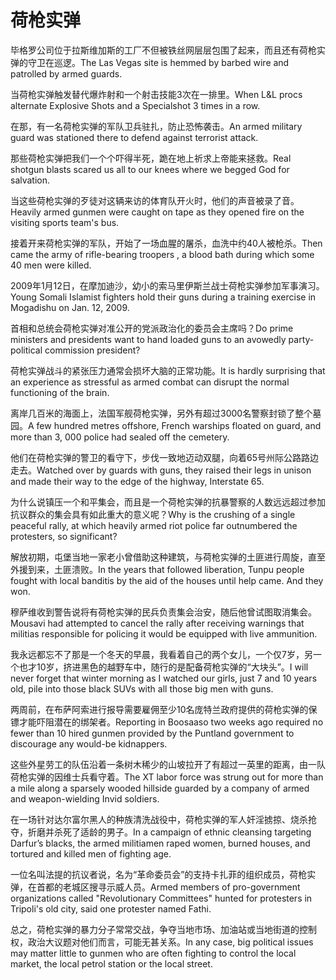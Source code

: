 # 荷枪实弹

<p><span class="chinese">毕格罗公司位于拉斯维加斯的工厂不但被铁丝网层层包围了起来，而且还有荷枪实弹的守卫在巡逻。</span><span class="english">The Las Vegas site is hemmed by barbed wire and patrolled by armed guards.</span></p>

<p><span class="chinese">当荷枪实弹触发替代爆炸射和一个射击技能3次在一排里。</span><span class="english">When L&L procs alternate Explosive Shots and a Specialshot 3 times in a row.</span></p>

<p><span class="chinese">在那，有一名荷枪实弹的军队卫兵驻扎，防止恐怖袭击。</span><span class="english">An armed military guard was stationed there to defend against terrorist attack.</span></p>

<p><span class="chinese">那些荷枪实弹把我们一个个吓得半死，跪在地上祈求上帝能来拯救。</span><span class="english">Real shotgun blasts scared us all to our knees where we begged God for salvation.</span></p>

<p><span class="chinese">当这些荷枪实弹的歹徒对这辆来访的体育队开火时，他们的声音被录了音。</span><span class="english">Heavily armed gunmen were caught on tape as they opened fire on the visiting sports team's bus.</span></p>

<p><span class="chinese">接着开来荷枪实弹的军队，开始了一场血腥的屠杀，血洗中约40人被枪杀。</span><span class="english">Then came the army of rifle-bearing troopers , a blood bath during which some 40 men were killed.</span></p>

<p><span class="chinese">2009年1月12日，在摩加迪沙，幼小的索马里伊斯兰战士荷枪实弹参加军事演习。</span><span class="english">Young Somali Islamist fighters hold their guns during a training exercise in Mogadishu on Jan. 12, 2009.</span></p>

<p><span class="chinese">首相和总统会荷枪实弹对准公开的党派政治化的委员会主席吗？</span><span class="english">Do prime ministers and presidents want to hand loaded guns to an avowedly party-political commission president?</span></p>

<p><span class="chinese">荷枪实弹战斗的紧张压力通常会损坏大脑的正常功能。</span><span class="english">It is hardly surprising that an experience as stressful as armed combat can disrupt the normal functioning of the brain.</span></p>

<p><span class="chinese">离岸几百米的海面上，法国军舰荷枪实弹，另外有超过3000名警察封锁了整个墓园。</span><span class="english">A few hundred metres offshore, French warships floated on guard, and more than 3, 000 police had sealed off the cemetery.</span></p>

<p><span class="chinese">他们在荷枪实弹的警卫的看守下，步伐一致地迈动双腿，向着65号州际公路路边走去。</span><span class="english">Watched over by guards with guns, they raised their legs in unison and made their way to the edge of the highway, Interstate 65.</span></p>

<p><span class="chinese">为什么说镇压一个和平集会，而且是一个荷枪实弹的抗暴警察的人数远远超过参加抗议群众的集会具有如此重大的意义呢？</span><span class="english">Why is the crushing of a single peaceful rally, at which heavily armed riot police far outnumbered the protesters, so significant?</span></p>

<p><span class="chinese">解放初期，屯堡当地一家老小曾借助这种建筑，与荷枪实弹的土匪进行周旋，直至外援到来，土匪溃败。</span><span class="english">In the years that followed liberation, Tunpu people fought with local banditis by the aid of the houses until help came. And they won.</span></p>

<p><span class="chinese">穆萨维收到警告说将有荷枪实弹的民兵负责集会治安，随后他曾试图取消集会。</span><span class="english">Mousavi had attempted to cancel the rally after receiving warnings that militias responsible for policing it would be equipped with live ammunition.</span></p>

<p><span class="chinese">我永远都忘不了那是一个冬天的早晨，我看着自己的两个女儿，一个仅7岁，另一个也才10岁，挤进黑色的越野车中，随行的是配备荷枪实弹的“大块头”。</span><span class="english">I will never forget that winter morning as I watched our girls, just 7 and 10 years old, pile into those black SUVs with all those big men with guns.</span></p>

<p><span class="chinese">两周前，在布萨阿索进行报导需要雇佣至少10名庞特兰政府提供的荷枪实弹的保镖才能吓阻潜在的绑架者。</span><span class="english">Reporting in Boosaaso two weeks ago required no fewer than 10 hired gunmen provided by the Puntland government to discourage any would-be kidnappers.</span></p>

<p><span class="chinese">这些外星劳工的队伍沿着一条树木稀少的山坡拉开了有超过一英里的距离，由一队荷枪实弹的因维士兵看守着。</span><span class="english">The XT labor force was strung out for more than a mile along a sparsely wooded hillside guarded by a company of armed and weapon-wielding Invid soldiers.</span></p>

<p><span class="chinese">在一场针对达尔富尔黑人的种族清洗战役中，荷枪实弹的军人奸淫掳掠、烧杀抢夺，折磨并杀死了适龄的男子。</span><span class="english">In a campaign of ethnic cleansing targeting Darfur’s blacks, the armed militiamen raped women, burned houses, and tortured and killed men of fighting age.</span></p>

<p><span class="chinese">一位名叫法提的抗议者说，名为“革命委员会”的支持卡扎菲的组织成员，荷枪实弹，在首都的老城区搜寻示威人员。</span><span class="english">Armed members of pro-government organizations called "Revolutionary Committees" hunted for protesters in Tripoli's old city, said one protester named Fathi.</span></p>

<p><span class="chinese">总之，荷枪实弹的暴力分子常常交战，争夺当地市场、加油站或当地街道的控制权，政治大议题对他们而言，可能无甚关系。</span><span class="english">In any case, big political issues may matter little to gunmen who are often fighting to control the local market, the local petrol station or the local street.</span></p>

